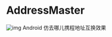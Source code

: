 # AddressMaster
![img](https://github.com/903531306/AddressMaster/tree/master/gif/dd.gif)
Android 仿去哪儿携程地址互换效果
